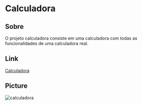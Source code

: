# Calculadora

<h2>Sobre</h2>

<p>O projeto calculadora consiste em uma calculadora com todas as funcionalidades de uma calculadora real.</p>

<h2>Link</h2>

<a href='https://blissful-pike-979d69.netlify.app/'>Calculadora</a>

<h2>Picture</h2>

![calculadora](https://user-images.githubusercontent.com/79015823/139039899-37d5b85f-ab8b-47a1-983d-a14450972ad3.jpg)
